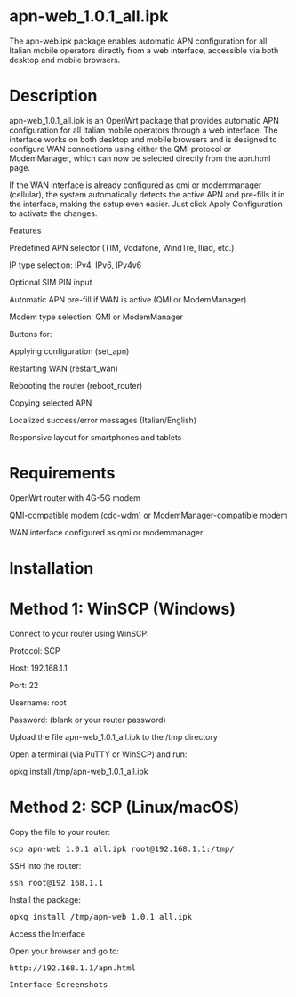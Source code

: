 # apn-web_1.0.1_all.ipk

The apn-web.ipk package enables automatic APN configuration for all Italian mobile operators directly from a web interface, accessible via both desktop and mobile browsers.

# Description

apn-web_1.0.1_all.ipk is an OpenWrt package that provides automatic APN configuration for all Italian mobile operators through a web interface. The interface works on both desktop and mobile browsers and is designed to configure WAN connections using either the QMI protocol or ModemManager, which can now be selected directly from the apn.html page.

If the WAN interface is already configured as qmi or modemmanager (cellular), the system automatically detects the active APN and pre-fills it in the interface, making the setup even easier. Just click Apply Configuration to activate the changes.

Features

Predefined APN selector (TIM, Vodafone, WindTre, Iliad, etc.)

IP type selection: IPv4, IPv6, IPv4v6

Optional SIM PIN input

Automatic APN pre-fill if WAN is active (QMI or ModemManager)

Modem type selection: QMI or ModemManager

Buttons for:

Applying configuration (set_apn)

Restarting WAN (restart_wan)

Rebooting the router (reboot_router)

Copying selected APN

Localized success/error messages (Italian/English)

Responsive layout for smartphones and tablets

# Requirements

OpenWrt router with 4G-5G modem

QMI-compatible modem (cdc-wdm) or ModemManager-compatible modem

WAN interface configured as qmi or modemmanager

# Installation
# Method 1: WinSCP (Windows)

Connect to your router using WinSCP:

Protocol: SCP

Host: 192.168.1.1

Port: 22

Username: root

Password: (blank or your router password)

Upload the file apn-web_1.0.1_all.ipk to the /tmp directory

Open a terminal (via PuTTY or WinSCP) and run:

opkg install /tmp/apn-web_1.0.1_all.ipk

# Method 2: SCP (Linux/macOS)

Copy the file to your router:

<pre>scp apn-web_1.0.1_all.ipk root@192.168.1.1:/tmp/</pre>


SSH into the router:

<pre>ssh root@192.168.1.1</pre>


Install the package:

<pre>opkg install /tmp/apn-web_1.0.1_all.ipk</pre>

Access the Interface

Open your browser and go to:

<pre>http://192.168.1.1/apn.html</pre>

<pre>Interface Screenshots</pre>
